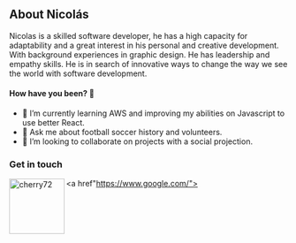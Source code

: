 ## About Nicolás
Nicolas is a skilled software developer, he has a high capacity for adaptability and a great interest in his personal and creative development. With background experiences in graphic design. He has leadership and empathy skills. He is in search of innovative ways to change the way we see the world with software development.

#### How have you been? 👋
- 🌱 I’m currently learning AWS and improving my abilities on Javascript to use better React.
- 💬 Ask me about football soccer history and volunteers.
- 👯 I’m looking to collaborate on projects with a social projection.
### Get in touch

<a href"https://www.google.com/"><img src="https://image.similarpng.com/very-thumbnail/2020/04/Linkedin-logo-blue-purple-glowing-social-network-png.png" align="left" width="100" height="100" alt="cherry72" border="0"></a>








<!--
**nickmoran06/nickmoran06** is a ✨ _special_ ✨ repository because its `README.md` (this file) appears on your GitHub profile.

Here are some ideas to get you started:

- 🔭 I’m currently working on ...
- 🌱 I’m currently learning ...
- 👯 I’m looking to collaborate on ...
- 🤔 I’m looking for help with ...
- 💬 Ask me about ...
- 📫 How to reach me: ...
- 😄 Pronouns: ...
- ⚡ Fun fact: ...
-->
